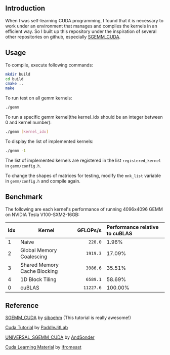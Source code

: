 ## Introduction

When I was self-learning CUDA programming, I found that it is necessary to work under an environment that manages and compiles the kernels in an efficient way. So I built up this repository under the inspiration of several other repositories on github, especially [SGEMM_CUDA](https://github.com/siboehm/SGEMM_CUDA).

## Usage

To compile, execute following commands:
```bash
mkdir build
cd build
cmake ..
make
```

To run test on all gemm kernels:
```bash
./gemm
```

To run a specific gemm kernel(the kernel_idx should be an integer between 0 and kernel number):
```bash
./gemm [kernel_idx]
```

To display the list of implemented kernels:
```bash
./gemm -1
```

The list of implemented kernels are registered in the list `registered_kernel` in `gemm/config.h`.

To change the shapes of matrices for testing, modify the `mnk_list` variable in `gemm/config.h` and compile again.



## Benchmark

The following are each kernel's performance of running 4096x4096 GEMM on NVIDIA Tesla V100-SXM2-16GB:

<!-- benchmark_results -->
|Idx| Kernel                           |  GFLOPs/s | Performance relative to cuBLAS |
|:--|----------------------------------|----------:|:-------------------------------|
| 1 | Naive                            |   `220.0` | 1.96%                          |
| 2 | Global Memory Coalescing         |  `1919.3` | 17.09%                         |
| 3 | Shared Memory Cache Blocking     |  `3986.6` | 35.51%                         |
| 4 | 1D Block Tiling                  |  `6589.1` | 58.69%                         |
| 0 | cuBLAS                           | `11227.6` | 100.00%                         |
<!-- benchmark_results -->

## Reference

[SGEMM_CUDA](https://github.com/siboehm/SGEMM_CUDA) by [siboehm](https://github.com/siboehm) (This tutorial is really awesome!)

[Cuda Tutorial](https://cuda.keter.top/) by [PaddleJitLab](https://github.com/PaddleJitLab)

[UNIVERSAL_SGEMM_CUDA](https://github.com/AndSonder/UNIVERSAL_SGEMM_CUDA) by [AndSonder](https://github.com/AndSonder)

[Cuda Learning Material](https://github.com/ifromeast/cuda_learning.git) by [ifromeast](https://github.com/ifromeast)


